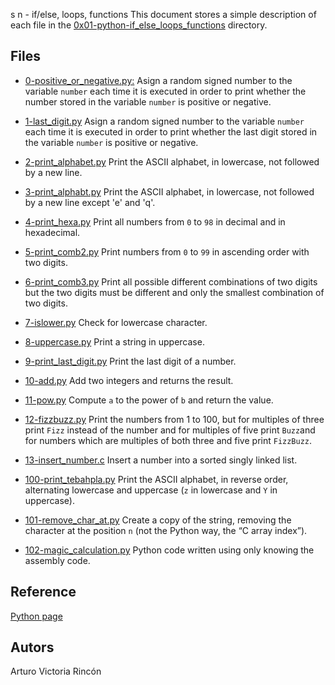 s
n - if/else, loops, functions
This document stores a simple description of each file in the [0x01-python-if_else_loops_functions](https://github.com/arvicrin/holbertonschool-higher_level_programming/tree/master/0x01-python-if_else_loops_functions) directory.

## Files

- [0-positive_or_negative.py:](https://github.com/arvicrin/holbertonschool-higher_level_programming/blob/master/0x01-python-if_else_loops_functions/0-positive_or_negative.py "0-positive_or_negative.py")
Asign a random signed number to the variable `number` each time it is executed in order to print whether the number stored in the variable `number` is positive or negative.

- [1-last_digit.py](https://github.com/arvicrin/holbertonschool-higher_level_programming/blob/master/0x01-python-if_else_loops_functions/1-last_digit.py "1-last_digit.py")
Asign a random signed number to the variable `number` each time it is executed in order to print whether the last digit stored in the variable `number` is positive or negative.

- [2-print_alphabet.py](https://github.com/arvicrin/holbertonschool-higher_level_programming/blob/master/0x01-python-if_else_loops_functions/2-print_alphabet.py "2-print_alphabet.py")
Print the ASCII alphabet, in lowercase, not followed by a new line.

- [3-print_alphabt.py](https://github.com/arvicrin/holbertonschool-higher_level_programming/blob/master/0x01-python-if_else_loops_functions/3-print_alphabt.py "3-print_alphabt.py")
Print the ASCII alphabet, in lowercase, not followed by a new line except 'e' and 'q'.

- [4-print_hexa.py](https://github.com/arvicrin/holbertonschool-higher_level_programming/blob/master/0x01-python-if_else_loops_functions/4-print_hexa.py "4-print_hexa.py")
Print all numbers from `0` to `98` in decimal and in hexadecimal.

- [5-print_comb2.py](https://github.com/arvicrin/holbertonschool-higher_level_programming/blob/master/0x01-python-if_else_loops_functions/5-print_comb2.py "5-print_comb2.py")
Print numbers from `0` to `99`  in ascending order with two digits.

- [6-print_comb3.py](https://github.com/arvicrin/holbertonschool-higher_level_programming/blob/master/0x01-python-if_else_loops_functions/6-print_comb3.py "6-print_comb3.py")
Print all possible different combinations of two digits but the two digits must be different and only the smallest combination of two digits.

- [7-islower.py](https://github.com/arvicrin/holbertonschool-higher_level_programming/blob/master/0x01-python-if_else_loops_functions/7-islower.py "7-islower.py")
Check for lowercase character.

- [8-uppercase.py](https://github.com/arvicrin/holbertonschool-higher_level_programming/blob/master/0x01-python-if_else_loops_functions/8-uppercase.py "8-uppercase.py")
Print a string in uppercase.

- [9-print_last_digit.py](https://github.com/arvicrin/holbertonschool-higher_level_programming/blob/master/0x01-python-if_else_loops_functions/9-print_last_digit.py "9-print_last_digit.py")
Print the last digit of a number.

- [10-add.py](https://github.com/arvicrin/holbertonschool-higher_level_programming/blob/master/0x01-python-if_else_loops_functions/10-add.py "10-add.py")
Add two integers and returns the result.

- [11-pow.py](https://github.com/arvicrin/holbertonschool-higher_level_programming/blob/master/0x01-python-if_else_loops_functions/11-pow.py "11-pow.py")
Compute `a` to the power of `b` and return the value.

- [12-fizzbuzz.py](https://github.com/arvicrin/holbertonschool-higher_level_programming/blob/master/0x01-python-if_else_loops_functions/12-fizzbuzz.py "12-fizzbuzz.py")
Print the numbers from 1 to 100, but for multiples of three print `Fizz` instead of the number and for multiples of five print `Buzz`and for numbers which are multiples of both three and five print `FizzBuzz`.

- [13-insert_number.c](https://github.com/arvicrin/holbertonschool-higher_level_programming/blob/master/0x01-python-if_else_loops_functions/13-insert_number.c "13-insert_number.c")
Insert a number into a sorted singly linked list.

- [100-print_tebahpla.py](https://github.com/arvicrin/holbertonschool-higher_level_programming/blob/master/0x01-python-if_else_loops_functions/100-print_tebahpla.py "100-print_tebahpla.py")
Print the ASCII alphabet, in reverse order, alternating lowercase and uppercase (`z` in lowercase and `Y` in uppercase).

- [101-remove_char_at.py](https://github.com/arvicrin/holbertonschool-higher_level_programming/blob/master/0x01-python-if_else_loops_functions/101-remove_char_at.py "101-remove_char_at.py")
Create a copy of the string, removing the character at the position `n` (not the Python way, the “C array index”).

- [102-magic_calculation.py](https://github.com/arvicrin/holbertonschool-higher_level_programming/blob/master/0x01-python-if_else_loops_functions/102-magic_calculation.py "102-magic_calculation.py")
Python code written using only knowing the assembly code.

## Reference 
[Python page]([https://www.python.org/](https://www.python.org/))
## Autors
Arturo Victoria Rincón
